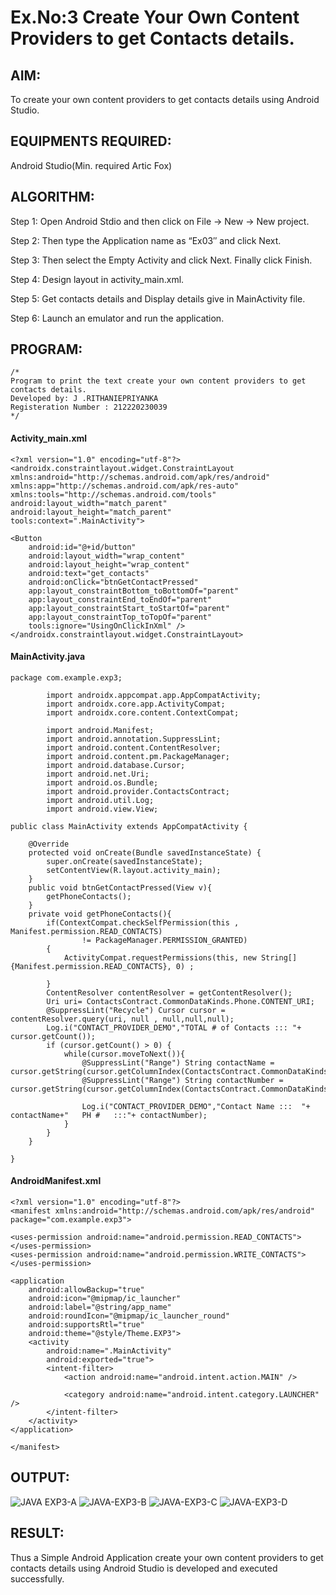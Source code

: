 # Ex.No:3 Create Your Own Content Providers to get Contacts details.


## AIM:

To create your own content providers to get contacts details using Android Studio.

## EQUIPMENTS REQUIRED:

Android Studio(Min. required Artic Fox)

## ALGORITHM:

Step 1: Open Android Stdio and then click on File -> New -> New project.

Step 2: Then type the Application name as “Ex03″ and click Next. 

Step 3: Then select the Empty Activity and click Next. Finally click Finish.

Step 4: Design layout in activity_main.xml.

Step 5: Get contacts details and Display details give in MainActivity file.

Step 6: Launch an emulator and run the application.

## PROGRAM:

```
/*
Program to print the text create your own content providers to get contacts details.
Developed by: J .RITHANIEPRIYANKA
Registeration Number : 212220230039
*/
```
#### Activity_main.xml
```
<?xml version="1.0" encoding="utf-8"?>
<androidx.constraintlayout.widget.ConstraintLayout xmlns:android="http://schemas.android.com/apk/res/android"
xmlns:app="http://schemas.android.com/apk/res-auto"
xmlns:tools="http://schemas.android.com/tools"
android:layout_width="match_parent"
android:layout_height="match_parent"
tools:context=".MainActivity">

<Button
    android:id="@+id/button"
    android:layout_width="wrap_content"
    android:layout_height="wrap_content"
    android:text="get_contacts"
    android:onClick="btnGetContactPressed"
    app:layout_constraintBottom_toBottomOf="parent"
    app:layout_constraintEnd_toEndOf="parent"
    app:layout_constraintStart_toStartOf="parent"
    app:layout_constraintTop_toTopOf="parent"
    tools:ignore="UsingOnClickInXml" />
</androidx.constraintlayout.widget.ConstraintLayout>
```
#### MainActivity.java
```
package com.example.exp3;

        import androidx.appcompat.app.AppCompatActivity;
        import androidx.core.app.ActivityCompat;
        import androidx.core.content.ContextCompat;

        import android.Manifest;
        import android.annotation.SuppressLint;
        import android.content.ContentResolver;
        import android.content.pm.PackageManager;
        import android.database.Cursor;
        import android.net.Uri;
        import android.os.Bundle;
        import android.provider.ContactsContract;
        import android.util.Log;
        import android.view.View;

public class MainActivity extends AppCompatActivity {

    @Override
    protected void onCreate(Bundle savedInstanceState) {
        super.onCreate(savedInstanceState);
        setContentView(R.layout.activity_main);
    }
    public void btnGetContactPressed(View v){
        getPhoneContacts();
    }
    private void getPhoneContacts(){
        if(ContextCompat.checkSelfPermission(this , Manifest.permission.READ_CONTACTS)
                != PackageManager.PERMISSION_GRANTED)
        {
            ActivityCompat.requestPermissions(this, new String[] {Manifest.permission.READ_CONTACTS}, 0) ;

        }
        ContentResolver contentResolver = getContentResolver();
        Uri uri= ContactsContract.CommonDataKinds.Phone.CONTENT_URI;
        @SuppressLint("Recycle") Cursor cursor = contentResolver.query(uri, null , null,null,null);
        Log.i("CONTACT_PROVIDER_DEMO","TOTAL # of Contacts ::: "+ cursor.getCount());
        if (cursor.getCount() > 0) {
            while(cursor.moveToNext()){
                @SuppressLint("Range") String contactName = cursor.getString(cursor.getColumnIndex(ContactsContract.CommonDataKinds.Phone.DISPLAY_NAME));
                @SuppressLint("Range") String contactNumber = cursor.getString(cursor.getColumnIndex(ContactsContract.CommonDataKinds.Phone.NUMBER));

                Log.i("CONTACT_PROVIDER_DEMO","Contact Name :::  "+ contactName+"   PH #   :::"+ contactNumber);
            }
        }
    }

}

```
#### AndroidManifest.xml
```
<?xml version="1.0" encoding="utf-8"?>
<manifest xmlns:android="http://schemas.android.com/apk/res/android"
package="com.example.exp3">

<uses-permission android:name="android.permission.READ_CONTACTS"></uses-permission>
<uses-permission android:name="android.permission.WRITE_CONTACTS"></uses-permission>

<application
    android:allowBackup="true"
    android:icon="@mipmap/ic_launcher"
    android:label="@string/app_name"
    android:roundIcon="@mipmap/ic_launcher_round"
    android:supportsRtl="true"
    android:theme="@style/Theme.EXP3">
    <activity
        android:name=".MainActivity"
        android:exported="true">
        <intent-filter>
            <action android:name="android.intent.action.MAIN" />

            <category android:name="android.intent.category.LAUNCHER" />
        </intent-filter>
    </activity>
</application>

</manifest>
```

## OUTPUT:
![JAVA EXP3-A](https://user-images.githubusercontent.com/75235132/169340840-df1906e4-4f23-4cb7-b6fe-f403eb1b06eb.jpg)
![JAVA-EXP3-B](https://user-images.githubusercontent.com/75235132/169340960-608c6d85-55ca-4034-b128-48146c36d631.jpg)
![JAVA-EXP3-C](https://user-images.githubusercontent.com/75235132/169341015-3e0e2ad1-e928-4e60-8c87-83dbcb8936bb.jpg)
![JAVA-EXP3-D](https://user-images.githubusercontent.com/75235132/169341103-9185b3ea-78a2-4936-bc1c-d2d2e9075957.jpg)

## RESULT:

Thus a Simple Android Application create your own content providers to get contacts details using Android Studio is developed and executed successfully.
